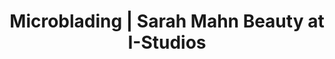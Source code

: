---
title: "Microblading | Sarah Mahn Beauty at I-Studios"
url: /traverse-city/microblading-sarah-mahn-beauty-at-i-studios/
shop: hairdresser
---
